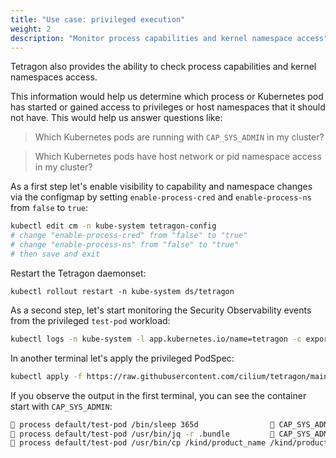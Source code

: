```yaml
---
title: "Use case: privileged execution"
weight: 2
description: "Monitor process capabilities and kernel namespace access"
---
```


Tetragon also provides the ability to check process capabilities and kernel
namespaces access.

This information would help us determine which process or Kubernetes pod has
started or gained access to privileges or host namespaces that it should not
have. This would help us answer questions like:

> Which Kubernetes pods are running with `CAP_SYS_ADMIN` in my cluster?

> Which Kubernetes pods have host network or pid namespace access in my
> cluster?

As a first step let's enable visibility to capability and namespace changes via
the configmap by setting `enable-process-cred` and `enable-process-ns` from
`false` to `true`:
```bash
kubectl edit cm -n kube-system tetragon-config
# change "enable-process-cred" from "false" to "true"
# change "enable-process-ns" from "false" to "true"
# then save and exit
```
Restart the Tetragon daemonset:
```
kubectl rollout restart -n kube-system ds/tetragon
```

As a second step, let's start monitoring the Security Observability events from the privileged `test-pod` workload:
```bash
kubectl logs -n kube-system -l app.kubernetes.io/name=tetragon -c export-stdout -f | tetra getevents --namespace default --pod test-pod
```

In another terminal let's apply the privileged PodSpec:
```bash
kubectl apply -f https://raw.githubusercontent.com/cilium/tetragon/main/testdata/specs/testpod.yaml
```

If you observe the output in the first terminal, you can see the container start with `CAP_SYS_ADMIN`:
```bash
🚀 process default/test-pod /bin/sleep 365d                🛑 CAP_SYS_ADMIN
🚀 process default/test-pod /usr/bin/jq -r .bundle         🛑 CAP_SYS_ADMIN
🚀 process default/test-pod /usr/bin/cp /kind/product_name /kind/product_uuid /run/containerd/io.containerd.runtime.v2.task/k8s.io/7c7e513cd4d506417bc9d97dd9af670d94d9e84161c8c8 fdc9fa3a678289a59/rootfs/ 🛑 CAP_SYS_ADMIN
```
